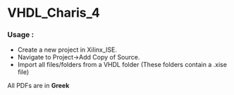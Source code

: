 # VHDL_Charis_4

### Usage :

- Create a new project in Xilinx_ISE. 
- Navigate to Project->Add Copy of Source.
- Import all files/folders from a VHDL folder (These folders contain a .xise file)

All PDFs are in **Greek**
